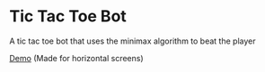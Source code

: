 # Tic Tac Toe Bot
A tic tac toe bot that uses the minimax algorithm to beat the player


[Demo](https://saahil-khatkhate.github.io/tic-tac-toe-bot/) (Made for horizontal screens)
